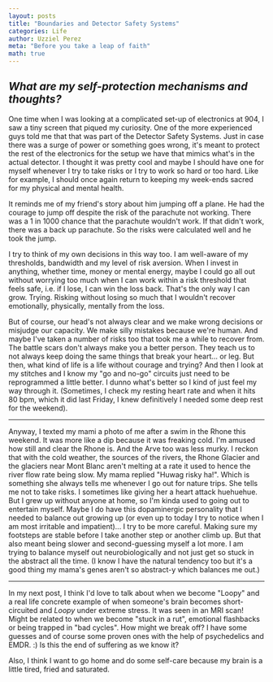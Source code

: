 ```yaml
---
layout: posts
title: "Boundaries and Detector Safety Systems"
categories: Life
author: Uzziel Perez
meta: "Before you take a leap of faith"
math: true
---
```


*What are my self-protection mechanisms and thoughts?*
-----

One time when I was looking at a complicated set-up of electronics at 904, I saw a tiny screen that piqued my curiosity. One of the more experienced guys told me that that was part of the Detector Safety Systems. Just in case there was a surge of power or something goes wrong, it's meant to protect the rest of the electronics for the setup we have that mimics what's in the actual detector. I thought it was pretty cool and maybe I should have one for myself whenever I try to take risks or I try to work so hard or too hard. Like for example, I should once again return to keeping my week-ends sacred for my physical and mental health.

It reminds me of my friend's story about him jumping off a plane. He had the courage to jump off despite the risk of the parachute not working. There was a 1 in 1000 chance that the parachute wouldn't work. If that didn't work, there was a back up parachute. So the risks were calculated well and he took the jump.

I try to think of my own decisions in this way too. I am well-aware of my thresholds, bandwidth and my level of risk aversion. When I invest in anything, whether time, money or mental energy, maybe I could go all out without worrying too much when I can work within a risk threshold that feels safe, i.e. if I lose, I can win the loss back. That's the only way I can grow. Trying. Risking without losing so much that I wouldn't recover emotionally, physically, mentally from the loss.

But of course, our head's not always clear and we make wrong decisions or misjudge our capacity. We make silly mistakes because we're human. And maybe I've taken a number of risks too that took me a while to recover from. The battle scars don't always make you a better person. They teach us to not always keep doing the same things that break your heart... or leg. But then, what kind of life is a life without courage and trying? And then I look at my stitches and I know my "go and no-go" circuits just need to be reprogrammed a little better. I dunno what's better so I kind of just feel my way through it. (Sometimes, I check my resting heart rate and when it hits 80 bpm, which it did last Friday, I knew definitively I needed some deep rest for the weekend).

-------

Anyway, I texted my mami a photo of me after a swim in the Rhone this weekend. It was more like a dip because it was freaking cold. I'm amused how still and clear the Rhone is. And the Arve too was less murky. I reckon that with the cold weather, the sources of the rivers, the Rhone Glacier and the glaciers near Mont Blanc aren't melting at a rate it used to hence the river flow rate being slow. My mama replied "Huwag risky ha!". Which is something she always tells me whenever I go out for nature trips. She tells me not to take risks. I sometimes like giving her a heart attack huehuehue. But I grew up without anyone at home, so I'm kinda used to going out to entertain myself. Maybe I do have this dopaminergic personality that I needed to balance out growing up (or even up to today I try to notice when I am most irritable and impatient)... I try to be more careful. Making sure my footsteps are stable before I take another step or another climb up. But that also meant being slower and second-guessing myself a lot more. I am trying to balance myself out neurobiologically and not just get so stuck in the abstract all the time. (I know I have the natural tendency too but it's a good thing my mama's genes aren't so abstract-y which balances me out.)

-----

In my next post, I think I'd love to talk about when we become "Loopy" and a real life concrete example of when someone's brain becomes short-circuited and *Loopy* under extreme stress. It was seen in an MRI scan! Might be related to when we become "stuck in a rut", emotional flashbacks or being trapped in "bad cycles". How might we break off? I have some guesses and of course some proven ones with the help of psychedelics and EMDR. :) Is this the end of suffering as we know it?

Also, I think I want to go home and do some self-care because my brain is a little tired, fried and saturated.
